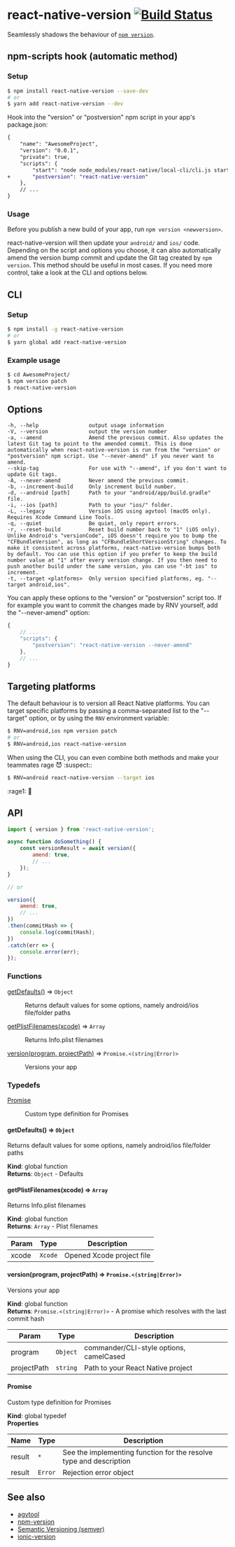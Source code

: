 # react-native-version [![Build Status](https://travis-ci.org/stovmascript/react-native-version.svg?branch=master)](https://travis-ci.org/stovmascript/react-native-version)

Seamlessly shadows the behaviour of [`npm version`](https://docs.npmjs.com/cli/version).

## npm-scripts hook (automatic method)

### Setup

```bash
$ npm install react-native-version --save-dev
# or
$ yarn add react-native-version --dev
```

Hook into the "version" or "postversion" npm script in your app's package.json:

```diff
{
	"name": "AwesomeProject",
	"version": "0.0.1",
	"private": true,
	"scripts": {
		"start": "node node_modules/react-native/local-cli/cli.js start",
+		"postversion": "react-native-version"
	},
	// ...
}
```

### Usage

Before you publish a new build of your app, run `npm version <newversion>`.

react-native-version will then update your `android/` and `ios/` code. Depending on the script and options you choose, it can also automatically amend the version bump commit and update the Git tag created by `npm version`. This method should be useful in most cases. If you need more control, take a look at the CLI and options below.

## CLI

### Setup

```bash
$ npm install -g react-native-version
# or
$ yarn global add react-native-version
```

### Example usage

```bash
$ cd AwesomeProject/
$ npm version patch
$ react-native-version
```

## Options

```
-h, --help                output usage information
-V, --version             output the version number
-a, --amend               Amend the previous commit. Also updates the latest Git tag to point to the amended commit. This is done automatically when react-native-version is run from the "version" or "postversion" npm script. Use "--never-amend" if you never want to amend.
--skip-tag                For use with "--amend", if you don't want to update Git tags.
-A, --never-amend         Never amend the previous commit.
-b, --increment-build     Only increment build number.
-d, --android [path]      Path to your "android/app/build.gradle" file.
-i, --ios [path]          Path to your "ios/" folder.
-L, --legacy              Version iOS using agvtool (macOS only). Requires Xcode Command Line Tools.
-q, --quiet               Be quiet, only report errors.
-r, --reset-build         Reset build number back to "1" (iOS only). Unlike Android's "versionCode", iOS doesn't require you to bump the "CFBundleVersion", as long as "CFBundleShortVersionString" changes. To make it consistent across platforms, react-native-version bumps both by default. You can use this option if you prefer to keep the build number value at "1" after every version change. If you then need to push another build under the same version, you can use "-bt ios" to increment.
-t, --target <platforms>  Only version specified platforms, eg. "--target android,ios".
```

You can apply these options to the "version" or "postversion" script too. If for example you want to commit the changes made by RNV yourself, add the "--never-amend" option:

```js
{
	// ...
	"scripts": {
		"postversion": "react-native-version --never-amend"
	},
	// ...
}
```

## Targeting platforms

The default behaviour is to version all React Native platforms. You can target specific platforms by passing a comma-separated list to the "--target" option, or by using the `RNV` environment variable:

```bash
$ RNV=android,ios npm version patch
# or
$ RNV=android,ios react-native-version
```

When using the CLI, you can even combine both methods and make your teammates rage :smiling_imp: :suspect::

```bash
$ RNV=android react-native-version --target ios
```
:rage1: :speak_no_evil:

## API

```javascript
import { version } from 'react-native-version';

async function doSomething() {
	const versionResult = await version({
		amend: true,
		// ...
	});
}

// or

version({
	amend: true,
	// ...
})
.then(commitHash => {
	console.log(commitHash);
})
.catch(err => {
	console.error(err);
});
```

### Functions

<dl>
<dt><a href="#getDefaults">getDefaults()</a> ⇒ <code>Object</code></dt>
<dd><p>Returns default values for some options, namely android/ios file/folder paths</p>
</dd>
<dt><a href="#getPlistFilenames">getPlistFilenames(xcode)</a> ⇒ <code>Array</code></dt>
<dd><p>Returns Info.plist filenames</p>
</dd>
<dt><a href="#version">version(program, projectPath)</a> ⇒ <code>Promise.&lt;(string|Error)&gt;</code></dt>
<dd><p>Versions your app</p>
</dd>
</dl>

### Typedefs

<dl>
<dt><a href="#Promise">Promise</a></dt>
<dd><p>Custom type definition for Promises</p>
</dd>
</dl>

<a name="getDefaults"></a>

#### getDefaults() ⇒ <code>Object</code>
Returns default values for some options, namely android/ios file/folder paths

**Kind**: global function  
**Returns**: <code>Object</code> - Defaults  
<a name="getPlistFilenames"></a>

#### getPlistFilenames(xcode) ⇒ <code>Array</code>
Returns Info.plist filenames

**Kind**: global function  
**Returns**: <code>Array</code> - Plist filenames  

| Param | Type | Description |
| --- | --- | --- |
| xcode | <code>Xcode</code> | Opened Xcode project file |

<a name="version"></a>

#### version(program, projectPath) ⇒ <code>Promise.&lt;(string\|Error)&gt;</code>
Versions your app

**Kind**: global function  
**Returns**: <code>Promise.&lt;(string\|Error)&gt;</code> - A promise which resolves with the last commit hash  

| Param | Type | Description |
| --- | --- | --- |
| program | <code>Object</code> | commander/CLI-style options, camelCased |
| projectPath | <code>string</code> | Path to your React Native project |

<a name="Promise"></a>

#### Promise
Custom type definition for Promises

**Kind**: global typedef  
**Properties**

| Name | Type | Description |
| --- | --- | --- |
| result | <code>\*</code> | See the implementing function for the resolve type and description |
| result | <code>Error</code> | Rejection error object |

## See also

- [agvtool](https://developer.apple.com/library/content/qa/qa1827/_index.html)
- [npm-version](https://docs.npmjs.com/cli/version)
- [Semantic Versioning (semver)](http://semver.org/)
- [ionic-version](https://github.com/stovmascript/ionic-version)
